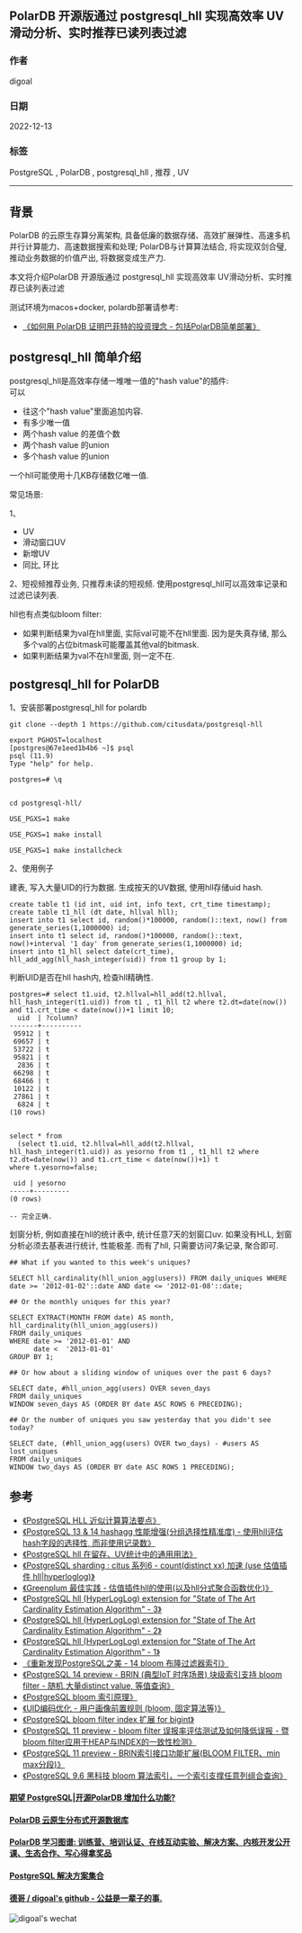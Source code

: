 ## PolarDB 开源版通过 postgresql_hll 实现高效率 UV滑动分析、实时推荐已读列表过滤    
                  
### 作者                  
digoal                  
                  
### 日期                  
2022-12-13                  
                  
### 标签                  
PostgreSQL , PolarDB , postgresql_hll , 推荐 , UV    
            
----         
             
## 背景   
PolarDB 的云原生存算分离架构, 具备低廉的数据存储、高效扩展弹性、高速多机并行计算能力、高速数据搜索和处理; PolarDB与计算算法结合, 将实现双剑合璧, 推动业务数据的价值产出, 将数据变成生产力.                  
                
本文将介绍PolarDB 开源版通过 postgresql_hll 实现高效率 UV滑动分析、实时推荐已读列表过滤       
              
测试环境为macos+docker, polardb部署请参考:                
- [《如何用 PolarDB 证明巴菲特的投资理念 - 包括PolarDB简单部署》](../202209/20220908_02.md)                
              
## postgresql_hll 简单介绍  
postgresql_hll是高效率存储一堆唯一值的"hash value"的插件:   
可以    
- 往这个"hash value"里面追加内容.  
- 有多少唯一值  
- 两个hash value 的差值个数  
- 两个hash value 的union  
- 多个hash value 的union  
  
一个hll可能使用十几KB存储数亿唯一值.    
  
常见场景:   
  
1、  
- UV  
- 滑动窗口UV  
- 新增UV  
- 同比, 环比  
  
2、短视频推荐业务, 只推荐未读的短视频. 使用postgresql_hll可以高效率记录和过滤已读列表.    
  
  
hll也有点类似bloom filter:   
- 如果判断结果为val在hll里面, 实际val可能不在hll里面. 因为是失真存储, 那么多个val的占位bitmask可能覆盖其他val的bitmask.    
- 如果判断结果为val不在hll里面, 则一定不在.    
  
## postgresql_hll for PolarDB       
  
1、安装部署postgresql_hll for polardb  
  
```  
git clone --depth 1 https://github.com/citusdata/postgresql-hll  
  
export PGHOST=localhost  
[postgres@67e1eed1b4b6 ~]$ psql  
psql (11.9)  
Type "help" for help.  
  
postgres=# \q  
  
  
cd postgresql-hll/  
  
USE_PGXS=1 make  
  
USE_PGXS=1 make install  
  
USE_PGXS=1 make installcheck  
```  
  
2、使用例子  
  
建表, 写入大量UID的行为数据.  生成按天的UV数据, 使用hll存储uid hash.   
  
```  
create table t1 (id int, uid int, info text, crt_time timestamp);  
create table t1_hll (dt date, hllval hll);  
insert into t1 select id, random()*100000, random()::text, now() from generate_series(1,1000000) id;  
insert into t1 select id, random()*100000, random()::text, now()+interval '1 day' from generate_series(1,1000000) id;  
insert into t1_hll select date(crt_time), hll_add_agg(hll_hash_integer(uid)) from t1 group by 1;  
```  
  
判断UID是否在hll hash内, 检查hll精确性.  
    
```  
postgres=# select t1.uid, t2.hllval=hll_add(t2.hllval, hll_hash_integer(t1.uid)) from t1 , t1_hll t2 where t2.dt=date(now()) and t1.crt_time < date(now())+1 limit 10;  
  uid  | ?column?   
-------+----------  
 95912 | t  
 69657 | t  
 53722 | t  
 95821 | t  
  2836 | t  
 66298 | t  
 68466 | t  
 10122 | t  
 27861 | t  
  6824 | t  
(10 rows)  
  
  
select * from   
  (select t1.uid, t2.hllval=hll_add(t2.hllval, hll_hash_integer(t1.uid)) as yesorno from t1 , t1_hll t2 where t2.dt=date(now()) and t1.crt_time < date(now())+1) t   
where t.yesorno=false;  
  
 uid | yesorno   
-----+---------  
(0 rows)  
  
-- 完全正确.  
```  
  
划窗分析, 例如直接在hll的统计表中, 统计任意7天的划窗口uv.  如果没有HLL, 划窗分析必须去基表进行统计, 性能极差. 而有了hll, 只需要访问7条记录, 聚合即可.   
  
```
## What if you wanted to this week's uniques?

SELECT hll_cardinality(hll_union_agg(users)) FROM daily_uniques WHERE date >= '2012-01-02'::date AND date <= '2012-01-08'::date;

## Or the monthly uniques for this year?

SELECT EXTRACT(MONTH FROM date) AS month, hll_cardinality(hll_union_agg(users))
FROM daily_uniques
WHERE date >= '2012-01-01' AND
      date <  '2013-01-01'
GROUP BY 1;

## Or how about a sliding window of uniques over the past 6 days?

SELECT date, #hll_union_agg(users) OVER seven_days
FROM daily_uniques
WINDOW seven_days AS (ORDER BY date ASC ROWS 6 PRECEDING);

## Or the number of uniques you saw yesterday that you didn't see today?

SELECT date, (#hll_union_agg(users) OVER two_days) - #users AS lost_uniques
FROM daily_uniques
WINDOW two_days AS (ORDER BY date ASC ROWS 1 PRECEDING);
```
  
## 参考  
- [《PostgreSQL HLL 近似计算算法要点》](../202010/20201011_02.md)    
- [《PostgreSQL 13 & 14 hashagg 性能增强(分组选择性精准度) - 使用hll评估hash字段的选择性, 而非使用记录数》](../202008/20200803_05.md)    
- [《PostgreSQL hll 在留存、UV统计中的通用用法》](../202006/20200610_01.md)    
- [《PostgreSQL sharding : citus 系列6 - count(distinct xx) 加速 (use 估值插件 hll|hyperloglog)》](../201809/20180913_04.md)    
- [《Greenplum 最佳实践 - 估值插件hll的使用(以及hll分式聚合函数优化)》](../201608/20160825_02.md)    
- [《PostgreSQL hll (HyperLogLog) extension for "State of The Art Cardinality Estimation Algorithm" - 3》](../201302/20130228_01.md)    
- [《PostgreSQL hll (HyperLogLog) extension for "State of The Art Cardinality Estimation Algorithm" - 2》](../201302/20130227_01.md)    
- [《PostgreSQL hll (HyperLogLog) extension for "State of The Art Cardinality Estimation Algorithm" - 1》](../201302/20130226_01.md)    
- [《重新发现PostgreSQL之美 - 14 bloom 布隆过滤器索引》](../202106/20210605_07.md)    
- [《PostgreSQL 14 preview - BRIN (典型IoT 时序场景) 块级索引支持 bloom filter - 随机,大量distinct value, 等值查询》](../202103/20210326_02.md)    
- [《PostgreSQL bloom 索引原理》](../202011/20201128_04.md)    
- [《UID编码优化 - 用户画像前置规则 (bloom, 固定算法等)》](../201911/20191130_01.md)    
- [《PostgreSQL bloom filter index 扩展 for bigint》](../201810/20181003_02.md)    
- [《PostgreSQL 11 preview - bloom filter 误报率评估测试及如何降低误报 - 暨bloom filter应用于HEAP与INDEX的一致性检测》](../201804/20180409_01.md)    
- [《PostgreSQL 11 preview - BRIN索引接口功能扩展(BLOOM FILTER、min max分段)》](../201803/20180323_05.md)    
- [《PostgreSQL 9.6 黑科技 bloom 算法索引，一个索引支撑任意列组合查询》](../201605/20160523_01.md)    
  
  
#### [期望 PostgreSQL|开源PolarDB 增加什么功能?](https://github.com/digoal/blog/issues/76 "269ac3d1c492e938c0191101c7238216")
  
  
#### [PolarDB 云原生分布式开源数据库](https://github.com/ApsaraDB "57258f76c37864c6e6d23383d05714ea")
  
  
#### [PolarDB 学习图谱: 训练营、培训认证、在线互动实验、解决方案、内核开发公开课、生态合作、写心得拿奖品](https://www.aliyun.com/database/openpolardb/activity "8642f60e04ed0c814bf9cb9677976bd4")
  
  
#### [PostgreSQL 解决方案集合](../201706/20170601_02.md "40cff096e9ed7122c512b35d8561d9c8")
  
  
#### [德哥 / digoal's github - 公益是一辈子的事.](https://github.com/digoal/blog/blob/master/README.md "22709685feb7cab07d30f30387f0a9ae")
  
  
![digoal's wechat](../pic/digoal_weixin.jpg "f7ad92eeba24523fd47a6e1a0e691b59")
  
